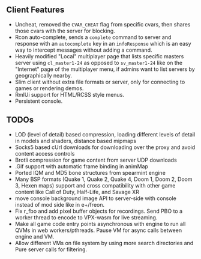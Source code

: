 


## Client Features

  * Uncheat, removed the `CVAR_CHEAT` flag from specific cvars, then shares those cvars with the server for blocking.
  * Rcon auto-complete, sends a `complete` command to server and response with an `autocomplete` key in an `infoResponse` which is an easy way to intercept messages without adding a command.
  * Heavily modified "Local" multiplayer page that lists specific masters server using `cl_master1-24` as opposed to `sv_master1-24` like on the "Internet" page of the multiplayer menu, if admins want to list servers by geographically nearby.
  * Slim client without extra file formats or server, only for connecting to games or rendering demos.
  * RmlUi support for HTML/RCSS style menus.
  * Persistent console.


## TODOs

  * LOD (level of detail) based compression, loading different levels of detail in models and shaders, distance based mipmaps
  * Socks5 based cUrl downloads for downloading over the proxy and avoid content access controls
  * Brotli compression for game content from server UDP downloads
  * .Gif support with automatic frame binding in animMap
  * Ported IQM and MD5 bone structures from spearmint engine
  * Many BSP formats (Quake 1, Quake 2, Quake 4, Doom 1, Doom 2, Doom 3, Hexen maps) support and cross compatibility with other game content like Call of Duty, Half-Life, and Savage XR
  * move console background image API to server-side with console instead of mod side like in e+/freon.
  * Fix r_fbo and add pixel buffer objects for recordings. Send PBO to a worker thread to encode to VPX-wasm for live streaming.
  * Make all game code entry points asynchronous with engine to run all QVMs in web workers/pthreads. Pause VM for async calls between engine and VM.
  * Allow different VMs on file system by using more search directories and Pure server calls for filtering.
